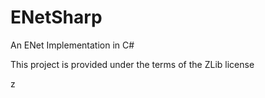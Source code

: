 ENetSharp
=========

An ENet Implementation in C#

This project is provided under the terms of the ZLib license

z